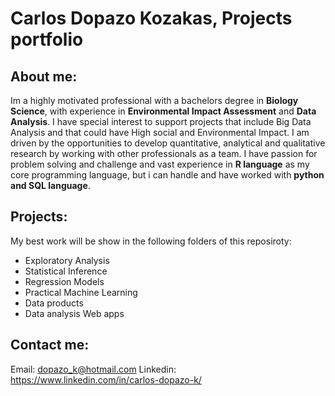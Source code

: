 # Carlos Dopazo Kozakas, Projects portfolio

## About me:

Im a highly motivated professional with a bachelors degree in **Biology Science**, with experience in **Environmental Impact Assessment** and **Data Analysis**. I have special interest to support projects that include Big Data Analysis and that could have High social and Environmental Impact. I am driven by the opportunities to develop quantitative, analytical and qualitative research by working with other professionals as a team. I have passion for problem solving and challenge and vast experience in **R language** as my core programming  language, but i can handle and have worked with **python and SQL language**. 

## Projects:

My best work will be show in the following folders of this reposiroty:

* Exploratory Analysis
* Statistical Inference
* Regression Models
* Practical Machine Learning
* Data products
* Data analysis Web apps

## Contact me:
 Email: dopazo_k@hotmail.com
 Linkedin: https://www.linkedin.com/in/carlos-dopazo-k/
